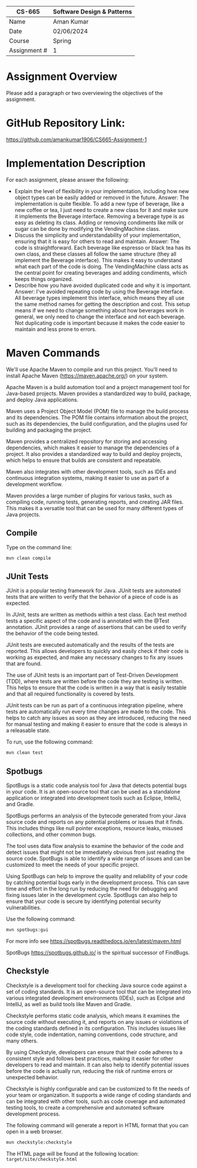 | CS-665       | Software Design & Patterns |
|--------------|----------------------------|
| Name         | Aman Kumar                 |
| Date         | 02/06/2024                 |
| Course       | Spring                     |
| Assignment # | 1                          |

# Assignment Overview

Please add a paragraph or two overviewing the objectives of the assignment.

# GitHub Repository Link:

https://github.com/amankumar1906/CS665-Assignment-1

# Implementation Description

For each assignment, please answer the following:

- Explain the level of flexibility in your implementation, including how new object types can
  be easily added or removed in the future.
  Answer:  The implementation is quite flexible. To add a new type of beverage, like a new coffee or tea, I just need to
  create a new class for it and make sure it implements the Beverage interface.
  Removing a beverage type is as easy as deleting its class. Adding or removing condiments like milk or sugar can be
  done by modifying the VendingMachine class.
- Discuss the simplicity and understandability of your implementation, ensuring that it is
  easy for others to read and maintain.
  Answer:  The code is straightforward. Each beverage like espresso or black tea has its own class, and these classes
  all follow the same structure (they all implement the Beverage interface). This makes it easy to understand what each
  part of the code is doing.
  The VendingMachine class acts as the central point for creating beverages and adding condiments, which keeps things
  organized.
- Describe how you have avoided duplicated code and why it is important.
  Answer: I've avoided repeating code by using the Beverage interface. All beverage types implement this interface,
  which means they all use the same method names for getting the description and cost. This setup means if we need to
  change something about how beverages work in general, we only need to change the interface and not each beverage.
  Not duplicating code is important because it makes the code easier to maintain and less prone to errors.

# Maven Commands

We'll use Apache Maven to compile and run this project. You'll need to install Apache Maven (https://maven.apache.org/)
on your system.

Apache Maven is a build automation tool and a project management tool for Java-based projects. Maven provides a
standardized way to build, package, and deploy Java applications.

Maven uses a Project Object Model (POM) file to manage the build process and its dependencies. The POM file contains
information about the project, such as its dependencies, the build configuration, and the plugins used for building and
packaging the project.

Maven provides a centralized repository for storing and accessing dependencies, which makes it easier to manage the
dependencies of a project. It also provides a standardized way to build and deploy projects, which helps to ensure that
builds are consistent and repeatable.

Maven also integrates with other development tools, such as IDEs and continuous integration systems, making it easier to
use as part of a development workflow.

Maven provides a large number of plugins for various tasks, such as compiling code, running tests, generating reports,
and creating JAR files. This makes it a versatile tool that can be used for many different types of Java projects.

## Compile

Type on the command line:

```bash
mvn clean compile
```

## JUnit Tests

JUnit is a popular testing framework for Java. JUnit tests are automated tests that are written to verify that the
behavior of a piece of code is as expected.

In JUnit, tests are written as methods within a test class. Each test method tests a specific aspect of the code and is
annotated with the @Test annotation. JUnit provides a range of assertions that can be used to verify the behavior of the
code being tested.

JUnit tests are executed automatically and the results of the tests are reported. This allows developers to quickly and
easily check if their code is working as expected, and make any necessary changes to fix any issues that are found.

The use of JUnit tests is an important part of Test-Driven Development (TDD), where tests are written before the code
they are testing is written. This helps to ensure that the code is written in a way that is easily testable and that all
required functionality is covered by tests.

JUnit tests can be run as part of a continuous integration pipeline, where tests are automatically run every time
changes are made to the code. This helps to catch any issues as soon as they are introduced, reducing the need for
manual testing and making it easier to ensure that the code is always in a releasable state.

To run, use the following command:

```bash
mvn clean test
```

## Spotbugs

SpotBugs is a static code analysis tool for Java that detects potential bugs in your code. It is an open-source tool
that can be used as a standalone application or integrated into development tools such as Eclipse, IntelliJ, and Gradle.

SpotBugs performs an analysis of the bytecode generated from your Java source code and reports on any potential problems
or issues that it finds. This includes things like null pointer exceptions, resource leaks, misused collections, and
other common bugs.

The tool uses data flow analysis to examine the behavior of the code and detect issues that might not be immediately
obvious from just reading the source code. SpotBugs is able to identify a wide range of issues and can be customized to
meet the needs of your specific project.

Using SpotBugs can help to improve the quality and reliability of your code by catching potential bugs early in the
development process. This can save time and effort in the long run by reducing the need for debugging and fixing issues
later in the development cycle. SpotBugs can also help to ensure that your code is secure by identifying potential
security vulnerabilities.

Use the following command:

```bash
mvn spotbugs:gui 
```

For more info see
https://spotbugs.readthedocs.io/en/latest/maven.html

SpotBugs https://spotbugs.github.io/ is the spiritual successor of FindBugs.

## Checkstyle

Checkstyle is a development tool for checking Java source code against a set of coding standards. It is an open-source
tool that can be integrated into various integrated development environments (IDEs), such as Eclipse and IntelliJ, as
well as build tools like Maven and Gradle.

Checkstyle performs static code analysis, which means it examines the source code without executing it, and reports on
any issues or violations of the coding standards defined in its configuration. This includes issues like code style,
code indentation, naming conventions, code structure, and many others.

By using Checkstyle, developers can ensure that their code adheres to a consistent style and follows best practices,
making it easier for other developers to read and maintain. It can also help to identify potential issues before the
code is actually run, reducing the risk of runtime errors or unexpected behavior.

Checkstyle is highly configurable and can be customized to fit the needs of your team or organization. It supports a
wide range of coding standards and can be integrated with other tools, such as code coverage and automated testing
tools, to create a comprehensive and automated software development process.

The following command will generate a report in HTML format that you can open in a web browser.

```bash
mvn checkstyle:checkstyle
```

The HTML page will be found at the following location:
`target/site/checkstyle.html`




